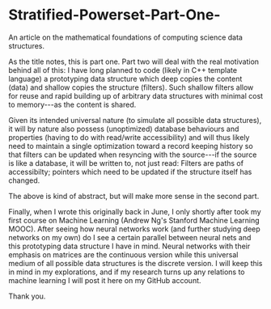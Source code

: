 Stratified-Powerset-Part-One-
=============================

An article on the mathematical foundations of computing science data structures.

As the title notes, this is part one. Part two will deal with the real motivation behind all of this:
I have long planned to code (likely in C++ template language) a prototyping data structure which
deep copies the content (data) and shallow copies the structure (filters). Such shallow filters
allow for reuse and rapid building up of arbitrary data structures with minimal cost to memory---as
the content is shared.

Given its intended universal nature (to simulate all possible data structures), it will by nature also possess
(unoptimized) database behaviours and properties (having to do with read/write accessibility) and will thus likely need
to maintain a single optimization toward a record keeping history so that filters can be updated when resyncing with the
source---if the source is like a database, it will be written to, not just read: Filters are paths of accessibilty;
pointers which need to be updated if the structure itself has changed.

The above is kind of abstract, but will make more sense in the second part.

Finally, when I wrote this originally back in June, I only shortly after took my first course on
Machine Learning (Andrew Ng's Stanford Machine Learning MOOC). After seeing how neural networks
work (and further studying deep networks on my own) do I see a certain parallel between neural nets
and this prototyping data structure I have in mind. Neural networks with their emphasis on matrices
are the continuous version while this universal medium of all possible data structures is the discrete
version. I will keep this in mind in my explorations, and if my research turns up any relations to machine learning
I will post it here on my GitHub account.

Thank you.
